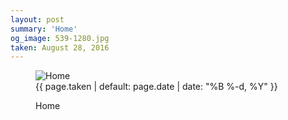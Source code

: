 ```yaml
---
layout: post
summary: 'Home'
og_image: 539-1280.jpg
taken: August 28, 2016
---
```


<figure class="post" data-src="{{ site.assets_url }}/{{ page.og_image }}">
<img alt="Home" sizes="(min-width: 700px) 50vw, calc(100vw - 2rem)" src="{{ site.assets_url }}/539-640.jpg" srcset="{{ site.assets_url }}/539-320.jpg 320w, {{ site.assets_url }}/539-640.jpg 640w, {{ site.assets_url }}/539-960.jpg 960w, {{ site.assets_url }}/539-1280.jpg 1280w"/>
<figcaption>
<time>{{ page.taken | default: page.date | date: "%B %-d, %Y" }}</time>
<p>Home</p>
</figcaption>
</figure>
